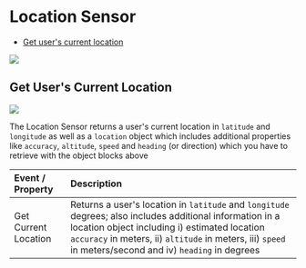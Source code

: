 # Location Sensor

* [Get user's current location](location-sensor.md#get-users-current-location-and-other-related-information)

![](.gitbook/assets/location-sensor-fig-1.png)

## Get User's Current Location

![](.gitbook/assets/location-sensor-fig-2.png)

The Location Sensor returns a user's current location in `latitude` and `longitude` as well as a `location` object which includes additional properties like `accuracy`, `altitude`, `speed` and `heading` \(or direction\) which you have to retrieve with the object blocks above

| Event / Property | Description |
| :--- | :--- |
| Get Current Location | Returns a user's location in  `latitude` and `longitude` degrees; also includes additional information in a location object including i\) estimated location `accuracy` in meters,  ii\) `altitude` in meters, iii\)  `speed` in meters/second and iv\) `heading` in degrees |

